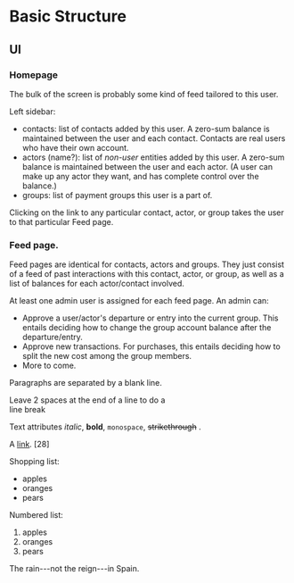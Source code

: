 Basic Structure
=======

UI
-----------
 
### Homepage

The bulk of the screen is probably some kind of feed tailored to this user.

Left sidebar:
 * contacts: list of contacts added by this user. A zero-sum balance is maintained between the user and each contact. Contacts are real users who have their own account.
 * actors (name?): list of *non-user* entities added by this user. A zero-sum balance is maintained between the user and each actor. (A user can make up any actor they want, and has complete control over the balance.)
 * groups: list of payment groups this user is a part of. 

Clicking on the link to any particular contact, actor, or group takes the user to that particular Feed page.

### Feed page.

Feed pages are identical for contacts, actors and groups. They just consist of a feed of past interactions with this contact, actor, or group, as well as a list of balances for each actor/contact involved.

At least one admin user is assigned for each feed page. An admin can:
  * Approve a user/actor's departure or entry into the current group. This entails deciding how to change the group account balance after the departure/entry. 
  * Approve new transactions. For purchases, this entails deciding how to split the new cost among the group members. 
  * More to come.



Paragraphs are separated
by a blank line.

Leave 2 spaces at the end of a line to do a  
line break

Text attributes *italic*, **bold**, 
`monospace`, ~~strikethrough~~ .

A [link](http://example.com).
[28]

Shopping list:

  * apples
  * oranges
  * pears

Numbered list:

  1. apples
  2. oranges
  3. pears

The rain---not the reign---in
Spain.
